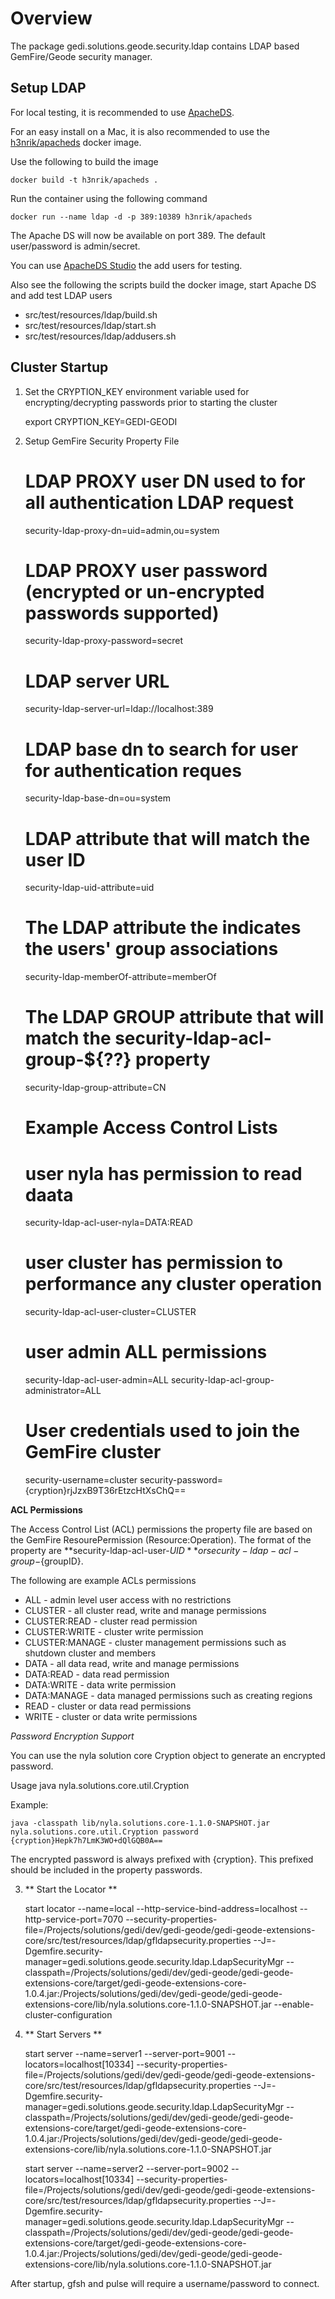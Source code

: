# Overview

The package gedi.solutions.geode.security.ldap contains LDAP based GemFire/Geode security manager.


## Setup LDAP 

For local testing, it is recommended to use [ApacheDS](http://directory.apache.org/apacheds/).

For an easy install on a Mac, it is also recommended to use the [h3nrik/apacheds](https://hub.docker.com/r/h3nrik/apacheds) docker image.

Use the following to build the image

	docker build -t h3nrik/apacheds .

Run the container using the following command

	docker run --name ldap -d -p 389:10389 h3nrik/apacheds


The Apache DS will now be available on port 389. 
The default user/password is admin/secret.

You can use  [ApacheDS Studio](http://directory.apache.org/studio/) the add users for testing.

Also see the following the scripts build the docker image, start Apache DS and add test LDAP users

- src/test/resources/ldap/build.sh 
- src/test/resources/ldap/start.sh  
- src/test/resources/ldap/addusers.sh

## Cluster Startup

1) Set the CRYPTION_KEY environment variable used for encrypting/decrypting passwords prior to starting the cluster

	export CRYPTION_KEY=GEDI-GEODI

2) Setup GemFire Security Property File


	# LDAP PROXY user DN used to for all authentication LDAP request
	security-ldap-proxy-dn=uid=admin,ou=system
	
	# LDAP PROXY user password (encrypted or un-encrypted passwords supported) 
	security-ldap-proxy-password=secret
	
	# LDAP server URL
	security-ldap-server-url=ldap://localhost:389
	
	# LDAP base dn to search for user for authentication reques
	security-ldap-base-dn=ou=system
	
	# LDAP attribute that will match the user ID
	security-ldap-uid-attribute=uid
	
	# The LDAP  attribute the indicates the users' group associations
	security-ldap-memberOf-attribute=memberOf
	
	# The LDAP GROUP attribute that will match the security-ldap-acl-group-${??} property
	security-ldap-group-attribute=CN
	
	# Example Access Control Lists
	# user nyla has permission to read daata
	
	security-ldap-acl-user-nyla=DATA:READ
	
	# user cluster has permission to performance any cluster operation
	security-ldap-acl-user-cluster=CLUSTER
	
	# user admin ALL permissions
	security-ldap-acl-user-admin=ALL
	security-ldap-acl-group-administrator=ALL
	
	
	# User credentials used to join the GemFire cluster
	security-username=cluster
	security-password={cryption}rjJzxB9T36rEtzcHtXsChQ==


**ACL Permissions**

The Access Control List (ACL) permissions the property file are based on the GemFire ResourePermission (Resource:Operation). The format of the property are **security-ldap-acl-user-${UID}** or  security-ldap-acl-group-${groupID}.

The following are example ACLs permissions

- ALL - admin level user access with no restrictions
- CLUSTER - all cluster read, write and manage permissions
- CLUSTER:READ - cluster read permission
- CLUSTER:WRITE - cluster write permission
- CLUSTER:MANAGE - cluster management permissions such as shutdown cluster and members
- DATA - all data read, write and manage permissions
- DATA:READ - data read permission
- DATA:WRITE - data write permission
- DATA:MANAGE - data managed permissions such as creating regions
- READ - cluster or data read permissions
- WRITE - cluster or data write permissions

*Password Encryption Support*

You can use the nyla solution core Cryption object to generate an encrypted password. 

Usage java nyla.solutions.core.util.Cryption <pass>

Example:

	java -classpath lib/nyla.solutions.core-1.1.0-SNAPSHOT.jar nyla.solutions.core.util.Cryption password
	{cryption}Hepk7h7LmK3WO+dQlGQB0A==

The encrypted password is always prefixed with {cryption}. This prefixed should be included in the property passwords.

3) ** Start the Locator **

	start locator --name=local --http-service-bind-address=localhost   --http-service-port=7070 --security-properties-file=/Projects/solutions/gedi/dev/gedi-geode/gedi-geode-extensions-core/src/test/resources/ldap/gfldapsecurity.properties --J=-Dgemfire.security-manager=gedi.solutions.geode.security.ldap.LdapSecurityMgr --classpath=/Projects/solutions/gedi/dev/gedi-geode/gedi-geode-extensions-core/target/gedi-geode-extensions-core-1.0.4.jar:/Projects/solutions/gedi/dev/gedi-geode/gedi-geode-extensions-core/lib/nyla.solutions.core-1.1.0-SNAPSHOT.jar --enable-cluster-configuration
	
	
4) ** Start Servers **

	start server --name=server1 --server-port=9001 --locators=localhost[10334] --security-properties-file=/Projects/solutions/gedi/dev/gedi-geode/gedi-geode-extensions-core/src/test/resources/ldap/gfldapsecurity.properties --J=-Dgemfire.security-manager=gedi.solutions.geode.security.ldap.LdapSecurityMgr --classpath=/Projects/solutions/gedi/dev/gedi-geode/gedi-geode-extensions-core/target/gedi-geode-extensions-core-1.0.4.jar:/Projects/solutions/gedi/dev/gedi-geode/gedi-geode-extensions-core/lib/nyla.solutions.core-1.1.0-SNAPSHOT.jar
	
	start server --name=server2 --server-port=9002 --locators=localhost[10334] --security-properties-file=/Projects/solutions/gedi/dev/gedi-geode/gedi-geode-extensions-core/src/test/resources/ldap/gfldapsecurity.properties --J=-Dgemfire.security-manager=gedi.solutions.geode.security.ldap.LdapSecurityMgr --classpath=/Projects/solutions/gedi/dev/gedi-geode/gedi-geode-extensions-core/target/gedi-geode-extensions-core-1.0.4.jar:/Projects/solutions/gedi/dev/gedi-geode/gedi-geode-extensions-core/lib/nyla.solutions.core-1.1.0-SNAPSHOT.jar
	

After startup, gfsh and pulse will require a username/password to connect.
  